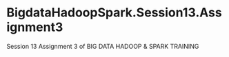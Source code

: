 # BigdataHadoopSpark.Session13.Assignment3
Session 13 Assignment 3 of BIG DATA HADOOP &amp; SPARK TRAINING
